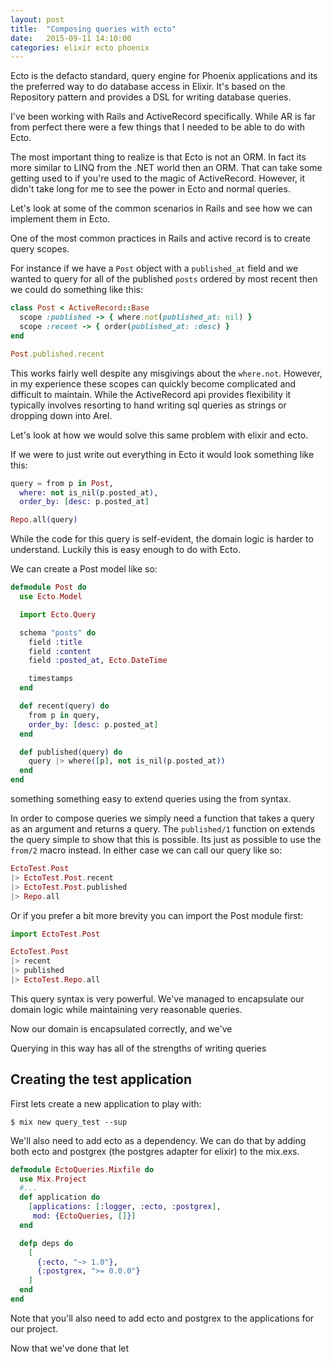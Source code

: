 ```yaml
---
layout: post
title:  "Composing queries with ecto"
date:   2015-09-11 14:10:00
categories: elixir ecto phoenix
---
```


Ecto is the defacto standard, query engine for Phoenix applications and its the preferred way to do database access in Elixir. It's based on the Repository pattern and provides a DSL for writing database queries.

I've been working with Rails and ActiveRecord specifically. While AR is far from perfect there were a few things that I needed to be able to do with Ecto.

The most important thing to realize is that Ecto is not an ORM. In fact its more similar to LINQ from the .NET world then an ORM. That can take some getting used to if you're used to the magic of ActiveRecord. However, it didn't take long for me to see the power in Ecto and normal queries.

Let's look at some of the common scenarios in Rails and see how we can implement them in Ecto.

One of the most common practices in Rails and active record is to create query scopes.

For instance if we have a `Post` object with a `published_at` field and we wanted to query for all of the published `posts` ordered by most recent then we could do something like this:

``` ruby
class Post < ActiveRecord::Base
  scope :published -> { where.not(published_at: nil) }
  scope :recent -> { order(published_at: :desc) }
end

Post.published.recent
```

This works fairly well despite any misgivings about the `where.not`. However, in my experience these scopes can quickly become complicated and difficult to maintain. While the ActiveRecord api provides flexibility it typically involves resorting to hand writing sql queries as strings or dropping down into Arel.

Let's look at how we would solve this same problem with elixir and ecto.

If we were to just write out everything in Ecto it would look something like this:

``` elixir
query = from p in Post,
  where: not is_nil(p.posted_at),
  order_by: [desc: p.posted_at]

Repo.all(query)
```

While the code for this query is self-evident, the domain logic is harder to understand. Luckily this is easy enough to do with Ecto.

We can create a Post model like so:

``` elixir
defmodule Post do
  use Ecto.Model

  import Ecto.Query

  schema "posts" do
    field :title
    field :content
    field :posted_at, Ecto.DateTime

    timestamps
  end

  def recent(query) do
    from p in query,
    order_by: [desc: p.posted_at]
  end

  def published(query) do
    query |> where([p], not is_nil(p.posted_at))
  end
end
```

something something easy to extend queries using the from syntax.

In order to compose queries we simply need a function that takes a query as an argument and returns a query. The `published/1` function on extends the query simple to show that this is possible. Its just as possible to use the `from/2` macro instead. In either case we can call our query like so:

``` elixir
EctoTest.Post
|> EctoTest.Post.recent
|> EctoTest.Post.published
|> Repo.all
```

Or if you prefer a bit more brevity you can import the Post module first:

``` elixir
import EctoTest.Post

EctoTest.Post
|> recent
|> published
|> EctoTest.Repo.all
```

This query syntax is very powerful. We've managed to encapsulate our domain logic while maintaining very reasonable queries.

Now our domain is encapsulated correctly, and we've

Querying in this way has all of the strengths of writing queries



## Creating the test application

First lets create a new application to play with:

    $ mix new query_test --sup

We'll also need to add ecto as a dependency. We can do that by adding both ecto and postgrex (the postgres adapter for elixir) to the mix.exs.

``` elixir
defmodule EctoQueries.Mixfile do
  use Mix.Project
  #...
  def application do
    [applications: [:logger, :ecto, :postgrex],
     mod: {EctoQueries, []}]
  end

  defp deps do
    [
      {:ecto, "~> 1.0"},
      {:postgrex, ">= 0.0.0"}
    ]
  end
end
```

Note that you'll also need to add ecto and postgrex to the applications for our project.

Now that we've done that let
